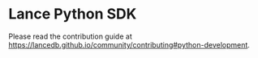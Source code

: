 # Lance Python SDK

Please read the contribution guide at https://lancedb.github.io/community/contributing#python-development.